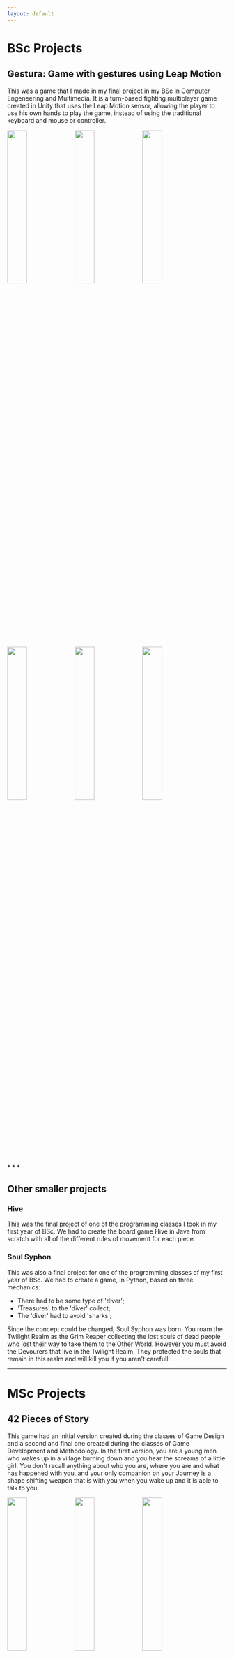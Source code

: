 ```yaml
---
layout: default
---
```


# BSc Projects

## Gestura: Game with gestures using Leap Motion

This was a game that I made in my final project in my BSc in Computer Engeneering and Multimedia. It is a turn-based fighting multiplayer game created in Unity that uses the Leap Motion sensor, allowing the player to use his own hands to play the game, instead of using the traditional keyboard and mouse or controller.

<p align="left">
    <img src="https://github.com/iris-rod/portfolio/blob/master/img/ISEL6.png?raw=true" width="30%"/>
    <img src="https://github.com/iris-rod/portfolio/blob/master/img/ISEL4.png?raw=true" width="30%"/>
    <img src="https://github.com/iris-rod/portfolio/blob/master/img/ISEL5.png?raw=true" width="30%"/>
</p>
<p align="left">
    <img src="https://github.com/iris-rod/portfolio/blob/master/img/ISEL1.png?raw=true" width="30%"/>
    <img src="https://github.com/iris-rod/portfolio/blob/master/img/ISEL2.png?raw=true" width="30%"/>
    <img src="https://github.com/iris-rod/portfolio/blob/master/img/ISEL3.png?raw=true" width="30%"/>
</p>
* * *

## Other smaller projects

### Hive
This was the final project of one of the programming classes I took in my first year of BSc. We had to create the board game Hive in Java from scratch with all of the different rules of movement for each piece.
 
### Soul Syphon
This was also a final project for one of the programming classes of my first year of BSc. We had to create a game, in Python, based on three mechanics:
- There had to be some type of 'diver';
- 'Treasures' to the 'diver' collect;
- The 'diver' had to avoid 'sharks';

Since the concept could be changed, Soul Syphon was born. You roam the Twilight Realm as the Grim Reaper collecting the lost souls of dead people who lost their way to take them to the Other World. However you must avoid the Devourers that live in the Twilight Realm. They protected the souls that remain in this realm and will kill you if you aren't carefull.

* * *
# MSc Projects

## 42 Pieces of Story
This game had an initial version created during the classes of Game Design and a second and final one created during the classes of Game Development and Methodology. In the first version, you are a young men who wakes up in a village burning down and you hear the screams of a little girl. You don't recall anything about who you are, where you are and what has happened with you, and your only companion on your Journey is a shape shifting weapon that is with you when you wake up and it is able to talk to you. 

<p align="left">
    <img src="https://github.com/iris-rod/portfolio/blob/master/img/DDJ6.png?raw=true" width="30%"/>
    <img src="https://github.com/iris-rod/portfolio/blob/master/img/DDJ4.png?raw=true" width="30%"/>
    <img src="https://github.com/iris-rod/portfolio/blob/master/img/DDJ5.png?raw=true" width="30%"/>
</p>
<p align="center">
    <img src="https://github.com/iris-rod/portfolio/blob/master/img/DDJ1.png?raw=true" width="30%"/>
    <img src="https://github.com/iris-rod/portfolio/blob/master/img/DDJ2.png?raw=true" width="30%"/>
</p>

[![42 Pieces of Story](https://github.com/iris-rod/portfolio/blob/master/img/DDJ3.png?raw=true)](https://www.youtube.com/watch?v=oQYL_AWhaRA&feature=youtu.be)

In the second version, you are a young man living a quiet life in your small peacefull village, when suddenly everything changes. You wake up to a destroyed land where there used to be so much life. You begin your journey to try and rebuild your village, helping others and fnding out who turn your home into a hellish place.

## Game to teach Organic Chemistry
This is the final project of my MSc which I am currently working on. It is a game to teach Organic Chemistry to highschool students that uses Virtual Reality technology and the Leap Motion sensor. The player is immersed in a virtual world where he can grab atoms with his own hands and create and manipulate molecules.

The game is based on what the students need to learn in highschool and it has several challenges such as, creating molecules from scratch, transform a molecule from a functional group into another, complete a partially built molecule knowing what it's struture is and answering different questions about the molecules.


